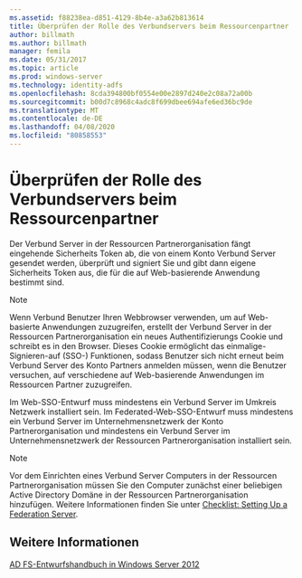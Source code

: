 ```yaml
---
ms.assetid: f88238ea-d851-4129-8b4e-a3a62b813614
title: Überprüfen der Rolle des Verbundservers beim Ressourcenpartner
author: billmath
ms.author: billmath
manager: femila
ms.date: 05/31/2017
ms.topic: article
ms.prod: windows-server
ms.technology: identity-adfs
ms.openlocfilehash: 8cda394800bf0554e00e2897d240e2c08a72a00b
ms.sourcegitcommit: b00d7c8968c4adc8f699dbee694afe6ed36bc9de
ms.translationtype: MT
ms.contentlocale: de-DE
ms.lasthandoff: 04/08/2020
ms.locfileid: "80858553"
---
```

# <a name="review-the-role-of-the-federation-server-in-the-resource-partner"></a>Überprüfen der Rolle des Verbundservers beim Ressourcenpartner

Der Verbund Server in der Ressourcen Partnerorganisation fängt eingehende Sicherheits Token ab, die von einem Konto Verbund Server gesendet werden, überprüft und signiert Sie und gibt dann eigene Sicherheits Token aus, die für die auf Web\-basierende Anwendung bestimmt sind.  
  
> [!NOTE]  
> Wenn Verbund Benutzer Ihren Webbrowser verwenden, um auf Web\-basierte Anwendungen zuzugreifen, erstellt der Verbund Server in der Ressourcen Partnerorganisation ein neues Authentifizierungs Cookie und schreibt es in den Browser. Dieses Cookie ermöglicht das einmalige\-Signieren\-auf \(SSO-\) Funktionen, sodass Benutzer sich nicht erneut beim Verbund Server des Konto Partners anmelden müssen, wenn die Benutzer versuchen, auf verschiedene auf Web\-basierende Anwendungen im Ressourcen Partner zuzugreifen.  
  
Im Web-SSO-Entwurf muss mindestens ein Verbund Server im Umkreis Netzwerk installiert sein. Im Federated-Web-SSO-Entwurf muss mindestens ein Verbund Server im Unternehmensnetzwerk der Konto Partnerorganisation und mindestens ein Verbund Server im Unternehmensnetzwerk der Ressourcen Partnerorganisation installiert sein.  
  
> [!NOTE]  
> Vor dem Einrichten eines Verbund Server Computers in der Ressourcen Partnerorganisation müssen Sie den Computer zunächst einer beliebigen Active Directory Domäne in der Ressourcen Partnerorganisation hinzufügen. Weitere Informationen finden Sie unter [Checklist: Setting Up a Federation Server](../../ad-fs/deployment/Checklist--Setting-Up-a-Federation-Server.md).  
  
## <a name="see-also"></a>Weitere Informationen
[AD FS-Entwurfshandbuch in Windows Server 2012](AD-FS-Design-Guide-in-Windows-Server-2012.md)

